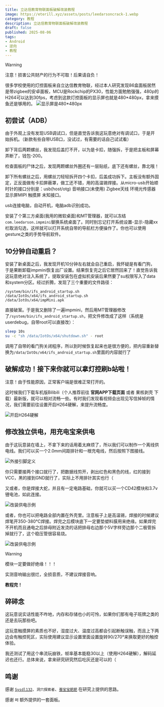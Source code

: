```yaml
---
title: 立达信教育物联面板破解改装教程
image: https://eterill.xyz/assets/posts/leedarsoncrack-1.webp
category: 教程
description: 立达信教育物联面板破解改装教程
draft: false
published: 2025-08-06
tags:
- Android
- 逆向
- 教程
---
```


> [!WARNING]
> 注意！损害公共财产的行为不可取！后果请自负！

很多学校使用的灯控面板来自立达信教育物联，经过本人研究发现86盒面板居然是带zigbee的安卓面板，MCU是Rockchip的PX30，性能方面勉勉强强，480p的H264可以达到30fps，考虑到这款灯控面板的显示屏也就是480*480px，拿来摸鱼还是够用的。
![显示屏是480*480px](/assets/posts/leedarsoncrack-2.webp)

## 初尝试（ADB）

由于外观上没有发现USB调试口，但是直觉告诉我这玩意绝对有调试口，于是开始拆机。（新款有些自带USB口，没试过，有需要的话自己试试看）

卸下背后两颗螺丝，我发现后盖打不开，以为是卡扣，随强拆，于是把主板和屏幕弄断了，钱包-200。

检查面板的尸体之后，发现两颗螺丝外圈还有一层贴纸，底下还有螺丝，靠北哦！

卸下所有螺丝之后，用螺丝刀轻轻拆开四个卡扣，后盖成功拆下。主板没有额外固定，正反面做有卡扣屏蔽罩，做工还不错，用的高温锡焊接。从micro-usb开始顺时针的接口分别是：usb(host/otg) 音响接口(未使用) Zigbee天线 环境光传感器 显示屏MIPI 触摸屏 未知接口。

usb连接电脑，自动开机，电脑adb识别成功。

安装了个第三方桌面(我用的微软桌面)和MT管理器，就可以冻结`com.leedarson.impmini`替换系统桌面了。同时别忘记打开系统设置-显示-隐藏xx栏取消勾选，这样就可以打开系统自带的导航栏方便操作了。你也可以使用gesture之类的手势导航软件。

## 10分钟自动重启？

安装了新桌面之后，我发现开机10分钟左右就会自己重启，我怀疑是有看门狗，于是果断卸载impmini恢复出厂设置。结果恢复完之后它居然回来了！直觉告诉我这玩意绝对注入系统了，提取安装包在虚拟机安装后果然要了su权限写入了data和system分区。经过折腾，发现了三个重要的文件路径：
```
/system/bin/ifs_android_startup.sh
/data/IotOs/x64/ifs_android_startup.sh
/data/IotOs/x64/impMini.apk
```

直接破案。于是我又删除了一遍impmini，然后用MT管理器修改了`/system/bin/ifs_android_startup.sh`，把文件修改成了这样（系统是userdebug，自带root可以直接改）：

```bash
sleep 10s
su -c "sh /data/IotOs/x64/shutdown.sh" - root
```

调用了自带的看门狗关闭程序，所以到时候恢复起来也是很方便的，把内容重新替换为`/data/IotOs/x64/ifs_android_startup.sh`里面的内容就行了

## 破解成功！接下来你就可以拿灯控刷b站啦！

注意！由于性能原因，正常客户端是很难正常打开的。

这时候我们下载车机版Bilibili（个人推荐前往 **官网APP下载页面** 或者 果核剥壳 下载）最新版，就可以相对流畅一些。有时我们发现看视频会出现见写信掉帧的情况，我们需要前往设置开启H264硬解，来提升流畅度。

![开启H264硬解](/assets/posts/leedarsoncrack-b1.webp)


## 修改独立供电，用充电宝来供电

由于这玩意装在墙上，不拿下来的话用着太麻烦了，所以我们可以制作一个离线供电线。我们可以买一个2.0mm间距排针和一根充电线，然后按照下图接线。

![外接引脚定义](/assets/posts/leedarsoncrack-3.webp)

你只需要接两个接口就行了，把数据线剪开，剥出红色和黑色的线，红的接到VCC，黑的接到GND就行了，实际上不用排针其实也行（

又或者，你是焊接大蛇，并且有一定电路基础，你就可以买一个CD42模块和3.7v锂电池，如此连接。

![改装供电示例](/assets/posts/leedarsoncrack-5.webp)

或者，你也可以把电路全部内置在外壳里。注意板子上是高温锡，焊接的时候建议焊笔开350-380°C焊接。焊完之后模块底下一定要垫塑料膜用来绝缘。如果焊完不开机而且通电之后排母附近发烫的话把排母右边那个5V字样旁边那个二极管拆掉就行了，这个稳压管很容易烧。

![改装供电示例](/assets/posts/leedarsoncrack-4.webp)
 
> [!WARNING]
> 模块一定要做好绝缘！！！

实测音响输出很烂，全损音质，不建议焊接音响。

**教程完！**

## 碎碎念

这玩意说实话性能不咋地，内存和存储也小的可怜，如果你们那有电子班牌之类的还是去玩那些吧。

这玩意触摸屏的素质也不好，湿度过大、温度过高都会引起断触误触，而且上下两边会有触控死区，实际使用建议显示设置里面设置旋转90/270°来换取更好的触控体验。

我还测试了用这个串流玩崩铁，帧率基本能稳30以上（使用H264硬解），解码延迟也还行。总体来说，拿来研究研究然后吃灰还是可以的（

## 鸣谢

感谢 [`Sysdl132`](https://sysdl132.github.io/)、`洞穴探索者`、[`蚕宝宝肥肥`](http://fatsilkworm.top/) 在研究上提供的思路。

感谢 `呵` 额外提供的一套面板。